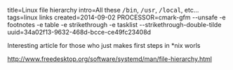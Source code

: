 title=Linux file hierarchy
intro=All these <tt>/bin</tt>, <tt>/usr</tt>, <tt>/local</tt>, etc...
tags=linux links
created=2014-09-02
PROCESSOR=cmark-gfm --unsafe -e footnotes -e table -e strikethrough -e tasklist --strikethrough-double-tilde
uuid=34a02f13-9632-468d-bcce-ce49fc23408d

Interesting article for those who just makes first steps in *nix worls

<http://www.freedesktop.org/software/systemd/man/file-hierarchy.html>
